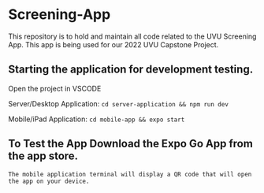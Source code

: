 # Screening-App
This repository is to hold and maintain all code related to the UVU Screening App. 
This app is being used for our 2022 UVU Capstone Project.

## Starting the application for development testing.
Open the project in VSCODE

Server/Desktop Application:
`cd server-application && npm run dev`

Mobile/iPad Application:
`cd mobile-app && expo start` 

## To Test the App Download the Expo Go App from the app store.
`The mobile application terminal will display a QR code that will open the app on your device.`
